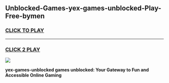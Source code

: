 
## Unblocked-Games-yex-games-unblocked-Play-Free-bymen
<h3>
<a href="https://premium76.site?title=yex-games-unblocked&ref=23A">CLICK TO PLAY</a></h3>
<hr>

<h3>
<a href="https://premium76.site?title=yex-games-unblocked&ref=23A">CLICK 2 PLAY</a>
  
</h3>

<a href="https://premium76.site?title=yex-games-unblocked&ref=23A"><img src="https://clearcache.store/games.png"></a>


**yex-games-unblocked games unblocked: Your Gateway to Fun and Accessible Online Gaming**
